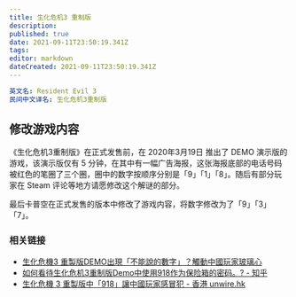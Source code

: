 ```yaml
---
title: 生化危机3 重制版
description: 
published: true
date: 2021-09-11T23:50:19.341Z
tags: 
editor: markdown
dateCreated: 2021-09-11T23:50:19.341Z
---
```


```YAML
英文名: Resident Evil 3
民间中文译名: 生化危机3重制版
```

## 修改游戏内容

《生化危机3重制版》在正式发售前，在 2020年3月19日 推出了 DEMO 演示版的游戏，该演示版仅有 5 分钟，在其中有一幅广告海报，这张海报底部的电话号码被红色的笔圈了三个圈，圈中的数字按顺序分别是「9」「1」「8」。随后有部分玩家在 Steam 评论等地方请愿修改这个解谜的部分。

最后卡普空在正式发售的版本中修改了游戏内容，将数字修改为了「9」「3」「7」。

### 相关链接

+ [生化危機3 重製版DEMO出現「不能說的數字」？觸動中國玩家玻璃心](https://web.archive.org/web/20210912045848/https://www.hk01.com/%E9%81%8A%E6%88%B2%E5%8B%95%E6%BC%AB/452925/%E7%94%9F%E5%8C%96%E5%8D%B1%E6%A9%9F3-%E9%87%8D%E8%A3%BD%E7%89%88demo%E5%87%BA%E7%8F%BE-%E4%B8%8D%E8%83%BD%E8%AA%AA%E7%9A%84%E6%95%B8%E5%AD%97-%E8%A7%B8%E5%8B%95%E4%B8%AD%E5%9C%8B%E7%8E%A9%E5%AE%B6%E7%8E%BB%E7%92%83%E5%BF%83)
+ [如何看待生化危机3重制版Demo中使用918作为保险箱的密码。? - 知乎](https://web.archive.org/web/20210912050636/https://www.zhihu.com/question/381164569)
+ [生化危機 3 重製版中「918」讓中國玩家感冒犯 - 香港 unwire.hk](https://web.archive.org/web/20210912045841/https://unwire.hk/2020/03/26/biohazard-re3-918/game-channel/)
